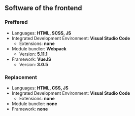 ## Software of the frontend
### Preffered
- Languages: **HTML, SCSS, JS**
- Integrated Development Environment: **Visual Studio Code**
  - Extensions: **none**
- Module bundler: **Webpack**
  - Version: **5.11.1**
- Framework: **VueJS**
  - Version: **3.0.5**

### Replacement
- Languages: **HTML, CSS, JS**
- Integrated Development Environment: **Visual Studio Code**
  - Extensions: **none**
- Module bundler: **none**
- Framework: **none**